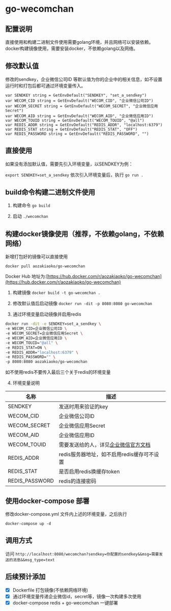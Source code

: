 # go-wecomchan 

## 配置说明

直接使用和构建二进制文件使用需要golang环境，并且网络可以安装依赖。  
docker构建镜像使用，需要安装docker，不依赖golang以及网络。  

## 修改默认值

修改的sendkey，企业微信公司ID 等默认值为你的企业中的相关信息，如不设置运行时和打包后都可通过环境变量传入。

```golang
var SENDKEY string = GetEnvDefault("SENDKEY", "set_a_sendkey")
var WECOM_CID string = GetEnvDefault("WECOM_CID", "企业微信公司ID")
var WECOM_SECRET string = GetEnvDefault("WECOM_SECRET", "企业微信应用Secret")
var WECOM_AID string = GetEnvDefault("WECOM_AID", "企业微信应用ID")
var WECOM_TOUID string = GetEnvDefault("WECOM_TOUID", "@all")
var REDIS_ADDR string = GetEnvDefault("REDIS_ADDR", "localhost:6379")
var REDIS_STAT string = GetEnvDefault("REDIS_STAT", "OFF")
var REDIS_PASSWORD string = GetEnvDefault("REDIS_PASSWORD", "")

```

## 直接使用

如果没有添加默认值，需要先引入环境变量，以SENDKEY为例：

`export SENDKEY=set_a_sendkey`
依次引入环境变量后，执行
`go run .`

## build命令构建二进制文件使用
1. 构建命令
`go build`

2. 启动
`./wecomchan`

## 构建docker镜像使用（推荐，不依赖golang，不依赖网络）

新增打包好的镜像可以直接使用

`docker pull aozakiaoko/go-wecomchan`  

Docker Hub 地址为:[https://hub.docker.com/r/aozakiaoko/go-wecomchan](https://hub.docker.com/r/aozakiaoko/go-wecomchan)

1. 构建镜像
`docker build -t go-wecomchan .`

2. 修改默认值后启动镜像
`docker run -dit -p 8080:8080 go-wecomchan`

3. 通过环境变量启动镜像并启用redis

```bash
docker run -dit -e SENDKEY=set_a_sendkey \
-e WECOM_CID=企业微信公司ID \
-e WECOM_SECRET=企业微信应用Secret \
-e WECOM_AID=企业微信应用ID \
-e WECOM_TOUID="@all" \
-e REDIS_STAT=ON \
-e REDIS_ADDR="localhost:6379" \
-e REDIS_PASSWORD="" \
-p 8080:8080 aozakiaoko/go-wecomchan
```

如不使用redis不要传入最后三个关于redis的环境变量

4. 环境变量说明

|名称|描述|
|---|---|
|SENDKEY|发送时用来验证的key|
|WECOM_CID|企业微信公司ID|
|WECOM_SECRET|企业微信应用Secret|
|WECOM_AID|企业微信应用ID|
|WECOM_TOUID|需要发送给的人，详见[企业微信官方文档](https://work.weixin.qq.com/api/doc/90000/90135/90236#%E6%96%87%E6%9C%AC%E6%B6%88%E6%81%AF)|
|REDIS_ADDR|redis服务器地址，如不启用redis缓存可不设置|
|REDIS_STAT|是否启用redis换缓存token|
|REDIS_PASSWORD|redis的连接密码|

## 使用docker-compose 部署

修改docker-compose.yml 文件内上述的环境变量，之后执行

`docker-compose up -d`

## 调用方式

访问 `http://localhost:8080/wecomchan?sendkey=你配置的sendkey&&msg=需要发送的消息&&msg_type=text`

## 后续预计添加

* [x] Dockerfile 打包镜像(不依赖网络环境)
* [x] 通过环境变量传递企业微信id，secret等，镜像一次构建多次使用
* [x] docker-compose redis + go-wecomchan 一键部署
